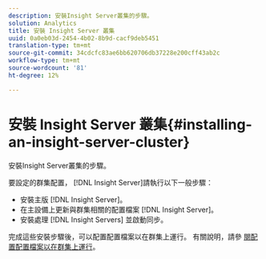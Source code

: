 ```yaml
---
description: 安裝Insight Server叢集的步驟。
solution: Analytics
title: 安裝 Insight Server 叢集
uuid: 0a0eb03d-2454-4b02-8b9d-cacf9deb5451
translation-type: tm+mt
source-git-commit: 34cdcfc83ae6bb620706db37228e200cff43ab2c
workflow-type: tm+mt
source-wordcount: '81'
ht-degree: 12%

---
```



# 安裝 Insight Server 叢集{#installing-an-insight-server-cluster}

安裝Insight Server叢集的步驟。

要設定的群集配置， [!DNL Insight Server]請執行以下一般步驟：

* 安裝主版 [!DNL Insight Server]。
* 在主設備上更新與群集相關的配置檔案 [!DNL Insight Server]。
* 安裝處理 [!DNL Insight Servers] 並啟動同步。

完成這些安裝步驟後，可以配置配置檔案以在群集上運行。 有關說明，請參 [閱配置配置檔案以在群集上運行](../../../../../home/c-inst-svr/c-install-ins-svr/c-ins-svr-clstrs/c-inst-ins-svr-clstr/c-inst-proc-clstr/c-config-prof-run-clstr.md#concept-c0e68e67c4784bc5af8db61013ca96a3)。
